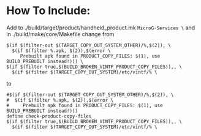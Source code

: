 # How To Include:

Add to ./build/target/product/handheld_product.mk  ```MicroG-Services \```
and in ./build/make/core/Makefile change from 
```define check-product-copy-files
$(if $(filter-out $(TARGET_COPY_OUT_SYSTEM_OTHER)/%,$(2)), \
  $(if $(filter %.apk, $(2)),$(error \
     Prebuilt apk found in PRODUCT_COPY_FILES: $(1), use BUILD_PREBUILT instead!))) \
$(if $(filter true,$(BUILD_BROKEN_VINTF_PRODUCT_COPY_FILES)),, \
  $(if $(filter $(TARGET_COPY_OUT_SYSTEM)/etc/vintf/% \
```

to

```#define check-product-copy-files
#$(if $(filter-out $(TARGET_COPY_OUT_SYSTEM_OTHER)/%,$(2)), \
#  $(if $(filter %.apk, $(2)),$(error \
#     Prebuilt apk found in PRODUCT_COPY_FILES: $(1), use BUILD_PREBUILT instead!)))
define check-product-copy-files
$(if $(filter true,$(BUILD_BROKEN_VINTF_PRODUCT_COPY_FILES)),, \
  $(if $(filter $(TARGET_COPY_OUT_SYSTEM)/etc/vintf/% \

```
